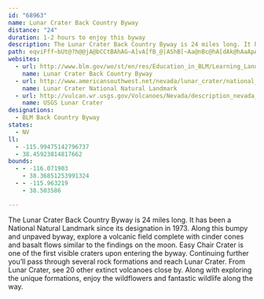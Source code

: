 ```yaml
---
id: "68963"
name: Lunar Crater Back Country Byway
distance: "24"
duration: 1-2 hours to enjoy this byway
description: The Lunar Crater Back Country Byway is 24 miles long. It has been a National Natural Landmark since its designation in 1973.
path: eqviFff~bUt@?h@@jA@bCCtBAhAG~A]vA[fB_@|AShB[~Aa@nBc@hA[dAk@hAaApAsAxBkBnAeAzAuAbAgALMRKRMJGHKJIHMJMHKHGFCHEHKDKBIBG?O?KAQAQ?I?I@KBGJKHCLC~@EH?HCDEHIDGDOx@oCNa@LMn@c@~@m@~AaBdCgB^[R[jAcB|A_CrAuAfA}@j@]h@UvA]bBSxAKfAMfAc@nAw@nAu@fAq@t@c@nFaDdHgEhKgHnf@{\hf@yV~DJhEiBnb@wMzQaFtP_GhJ_K`C_BTOpCrBv@jEx@~BdC|A~LKlRx@zGl@~A~@vCl@tAxB~AxDhAhFzB~FbEnGnPvQzEtGtCrHvLrXlC~HdBxHlApMfEnSVnHhBxFzHfRf@lDHdCh@xD~AbHpCdFlBtMt@|MvC`DlAh@lC`@ZLfEtAxKjGxG`BfIfDzAbBbKjUdAlDj@fDLr@d@jSFb@D\JdA@r@Gp@mBrFqEvMuDpKcDpJaH~RiGvQwE|MyVdl@wCpMmBfFcBdKJvCl@rBlA~Bl@hC?hDcArN_BfFiE|KmG`JwDzAgAz@e@r@Gr@iEdAGPiB`@qDjC{BxFIjA_@Z_@~F{@fDyAh@_BxB{B~Fq@l@kg@vGGPwIr@oDeAyEsAe`AoXiCu@ut@cSi_@eKeQyE{^_KwMi@iXiAsRu@yBIof@}Au{AmFoKQmFWo}@{C{A?mf@_g@{LaMcnAwpAeHyGkAiAm@kIGaBW{Hc@iv@UaOOgDu@uRgBkWq@eSTaIrHjAnKzDfIxDlBf@hLpA~BpAfPzLrCnCbJpGlDhFlFxDZdA~KzBvBHtIz@rBtAtBDpB~@zB?~Dm@hBKpBg@pFKv@s@lEyB~FyB~As@vAWxD{CrA]x@m@`C}C~Ag@FW~@I~Bq@rBk@~EqEzFmDbJkEdFsFpCuAzCo@pHEhEyPvAkIbBiRXgJIuF
websites:
  - url: http://www.blm.gov/wo/st/en/res/Education_in_BLM/Learning_Landscapes/For_Travelers/go/geology/lunar_crater.html
    name: Lunar Crater Back Country Byway
  - url: http://www.americansouthwest.net/nevada/lunar_crater/national_natural_landmark.html
    name: Lunar Crater National Natural Landmark
  - url: http://vulcan.wr.usgs.gov/Volcanoes/Nevada/description_nevada_volcanics.html#lunar_crater
    name: USGS Lunar Crater
designations:
  - BLM Back Country Byway
states:
  - NV
ll:
  - -115.99475142796737
  - 38.45923814817662
bounds:
  - - -116.071903
    - 38.36851253991324
  - - -115.963219
    - 38.503586

---
```


The Lunar Crater Back Country Byway is 24 miles long. It has been a National Natural Landmark since its designation in 1973.  Along this bumpy and unpaved byway, explore a volcanic field complete with cinder cones and basalt flows similar to the findings on the moon. Easy Chair Crater is one of the first visible craters upon entering the byway.  Continuing further you’ll pass through several rock formations and reach Lunar Crater.  From Lunar Crater, see 20 other extinct volcanoes close by.  Along with exploring the unique formations, enjoy the wildflowers and fantastic wildlife along the way.
